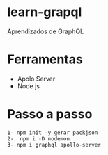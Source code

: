 # learn-grapql
Aprendizados de GraphQL

# Ferramentas
- Apolo Server
- Node js

# Passo a passo
    1- npm init -y gerar packjson
    2-  npm i -D nodemon
    3- npm i graphql apollo-server
